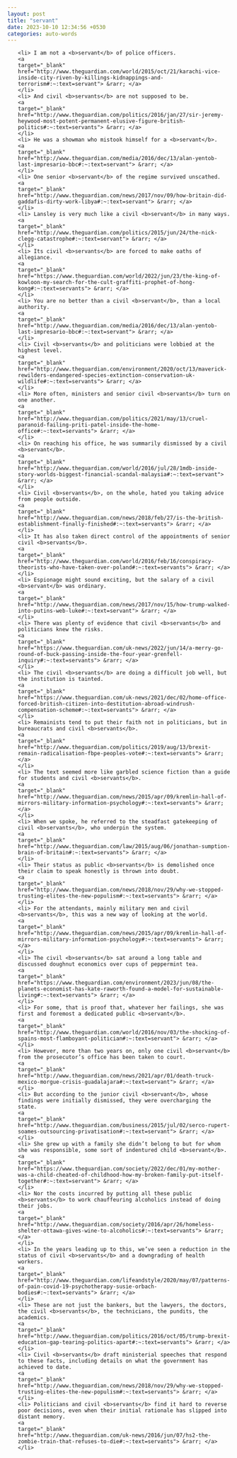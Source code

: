 ```yaml
---
layout: post
title: "servant"
date: 2023-10-10 12:34:56 +0530
categories: auto-words
---
```

<ol>

    <li> I am not a <b>servant</b> of police officers.
    <a 
    target="_blank" 
    href="http://www.theguardian.com/world/2015/oct/21/karachi-vice-inside-city-riven-by-killings-kidnappings-and-terrorism#:~:text=servant"> &rarr; </a>
    </li>
    <li> And civil <b>servants</b> are not supposed to be.
    <a 
    target="_blank" 
    href="http://www.theguardian.com/politics/2016/jan/27/sir-jeremy-heywood-most-potent-permanent-elusive-figure-british-politics#:~:text=servants"> &rarr; </a>
    </li>
    <li> He was a showman who mistook himself for a <b>servant</b>.
    <a 
    target="_blank" 
    href="http://www.theguardian.com/media/2016/dec/13/alan-yentob-last-impresario-bbc#:~:text=servant"> &rarr; </a>
    </li>
    <li> One senior <b>servant</b> of the regime survived unscathed.
    <a 
    target="_blank" 
    href="http://www.theguardian.com/news/2017/nov/09/how-britain-did-gaddafis-dirty-work-libya#:~:text=servant"> &rarr; </a>
    </li>
    <li> Lansley is very much like a civil <b>servant</b> in many ways.
    <a 
    target="_blank" 
    href="http://www.theguardian.com/politics/2015/jun/24/the-nick-clegg-catastrophe#:~:text=servant"> &rarr; </a>
    </li>
    <li> Its civil <b>servants</b> are forced to make oaths of allegiance.
    <a 
    target="_blank" 
    href="https://www.theguardian.com/world/2022/jun/23/the-king-of-kowloon-my-search-for-the-cult-graffiti-prophet-of-hong-kong#:~:text=servants"> &rarr; </a>
    </li>
    <li> You are no better than a civil <b>servant</b>, than a local authority.
    <a 
    target="_blank" 
    href="http://www.theguardian.com/media/2016/dec/13/alan-yentob-last-impresario-bbc#:~:text=servant"> &rarr; </a>
    </li>
    <li> Civil <b>servants</b> and politicians were lobbied at the highest level.
    <a 
    target="_blank" 
    href="http://www.theguardian.com/environment/2020/oct/13/maverick-rewilders-endangered-species-extinction-conservation-uk-wildlife#:~:text=servants"> &rarr; </a>
    </li>
    <li> More often, ministers and senior civil <b>servants</b> turn on one another.
    <a 
    target="_blank" 
    href="http://www.theguardian.com/politics/2021/may/13/cruel-paranoid-failing-priti-patel-inside-the-home-office#:~:text=servants"> &rarr; </a>
    </li>
    <li> On reaching his office, he was summarily dismissed by a civil <b>servant</b>.
    <a 
    target="_blank" 
    href="http://www.theguardian.com/world/2016/jul/28/1mdb-inside-story-worlds-biggest-financial-scandal-malaysia#:~:text=servant"> &rarr; </a>
    </li>
    <li> Civil <b>servants</b>, on the whole, hated you taking advice from people outside.
    <a 
    target="_blank" 
    href="http://www.theguardian.com/news/2018/feb/27/is-the-british-establishment-finally-finished#:~:text=servants"> &rarr; </a>
    </li>
    <li> It has also taken direct control of the appointments of senior civil <b>servants</b>.
    <a 
    target="_blank" 
    href="http://www.theguardian.com/world/2016/feb/16/conspiracy-theorists-who-have-taken-over-poland#:~:text=servants"> &rarr; </a>
    </li>
    <li> Espionage might sound exciting, but the salary of a civil <b>servant</b> was ordinary.
    <a 
    target="_blank" 
    href="http://www.theguardian.com/news/2017/nov/15/how-trump-walked-into-putins-web-luke#:~:text=servant"> &rarr; </a>
    </li>
    <li> There was plenty of evidence that civil <b>servants</b> and politicians knew the risks.
    <a 
    target="_blank" 
    href="https://www.theguardian.com/uk-news/2022/jun/14/a-merry-go-round-of-buck-passing-inside-the-four-year-grenfell-inquiry#:~:text=servants"> &rarr; </a>
    </li>
    <li> The civil <b>servants</b> are doing a difficult job well, but the institution is tainted.
    <a 
    target="_blank" 
    href="https://www.theguardian.com/uk-news/2021/dec/02/home-office-forced-british-citizen-into-destitution-abroad-windrush-compensation-scheme#:~:text=servants"> &rarr; </a>
    </li>
    <li> Remainists tend to put their faith not in politicians, but in bureaucrats and civil <b>servants</b>.
    <a 
    target="_blank" 
    href="http://www.theguardian.com/politics/2019/aug/13/brexit-remain-radicalisation-fbpe-peoples-vote#:~:text=servants"> &rarr; </a>
    </li>
    <li> The text seemed more like garbled science fiction than a guide for students and civil <b>servants</b>.
    <a 
    target="_blank" 
    href="http://www.theguardian.com/news/2015/apr/09/kremlin-hall-of-mirrors-military-information-psychology#:~:text=servants"> &rarr; </a>
    </li>
    <li> When we spoke, he referred to the steadfast gatekeeping of civil <b>servants</b>, who underpin the system.
    <a 
    target="_blank" 
    href="http://www.theguardian.com/law/2015/aug/06/jonathan-sumption-brain-of-britain#:~:text=servants"> &rarr; </a>
    </li>
    <li> Their status as public <b>servants</b> is demolished once their claim to speak honestly is thrown into doubt.
    <a 
    target="_blank" 
    href="http://www.theguardian.com/news/2018/nov/29/why-we-stopped-trusting-elites-the-new-populism#:~:text=servants"> &rarr; </a>
    </li>
    <li> For the attendants, mainly military men and civil <b>servants</b>, this was a new way of looking at the world.
    <a 
    target="_blank" 
    href="http://www.theguardian.com/news/2015/apr/09/kremlin-hall-of-mirrors-military-information-psychology#:~:text=servants"> &rarr; </a>
    </li>
    <li> The civil <b>servants</b> sat around a long table and discussed doughnut economics over cups of peppermint tea.
    <a 
    target="_blank" 
    href="https://www.theguardian.com/environment/2023/jun/08/the-planets-economist-has-kate-raworth-found-a-model-for-sustainable-living#:~:text=servants"> &rarr; </a>
    </li>
    <li> For some, that is proof that, whatever her failings, she was first and foremost a dedicated public <b>servant</b>.
    <a 
    target="_blank" 
    href="http://www.theguardian.com/world/2016/nov/03/the-shocking-of-spains-most-flamboyant-politician#:~:text=servant"> &rarr; </a>
    </li>
    <li> However, more than two years on, only one civil <b>servant</b> from the prosecutor’s office has been taken to court.
    <a 
    target="_blank" 
    href="http://www.theguardian.com/news/2021/apr/01/death-truck-mexico-morgue-crisis-guadalajara#:~:text=servant"> &rarr; </a>
    </li>
    <li> But according to the junior civil <b>servant</b>, whose findings were initially dismissed, they were overcharging the state.
    <a 
    target="_blank" 
    href="http://www.theguardian.com/business/2015/jul/02/serco-rupert-soames-outsourcing-privatisation#:~:text=servant"> &rarr; </a>
    </li>
    <li> She grew up with a family she didn’t belong to but for whom she was responsible, some sort of indentured child <b>servant</b>.
    <a 
    target="_blank" 
    href="https://www.theguardian.com/society/2022/dec/01/my-mother-was-a-child-cheated-of-childhood-how-my-broken-family-put-itself-together#:~:text=servant"> &rarr; </a>
    </li>
    <li> Nor the costs incurred by putting all these public <b>servants</b> to work chauffeuring alcoholics instead of doing their jobs.
    <a 
    target="_blank" 
    href="http://www.theguardian.com/society/2016/apr/26/homeless-shelter-ottawa-gives-wine-to-alcoholics#:~:text=servants"> &rarr; </a>
    </li>
    <li> In the years leading up to this, we’ve seen a reduction in the status of civil <b>servants</b> and a downgrading of health workers.
    <a 
    target="_blank" 
    href="http://www.theguardian.com/lifeandstyle/2020/may/07/patterns-of-pain-covid-19-psychotherapy-susie-orbach-bodies#:~:text=servants"> &rarr; </a>
    </li>
    <li> These are not just the bankers, but the lawyers, the doctors, the civil <b>servants</b>, the technicians, the pundits, the academics.
    <a 
    target="_blank" 
    href="http://www.theguardian.com/politics/2016/oct/05/trump-brexit-education-gap-tearing-politics-apart#:~:text=servants"> &rarr; </a>
    </li>
    <li> Civil <b>servants</b> draft ministerial speeches that respond to these facts, including details on what the government has achieved to date.
    <a 
    target="_blank" 
    href="http://www.theguardian.com/news/2018/nov/29/why-we-stopped-trusting-elites-the-new-populism#:~:text=servants"> &rarr; </a>
    </li>
    <li> Politicians and civil <b>servants</b> find it hard to reverse poor decisions, even when their initial rationale has slipped into distant memory.
    <a 
    target="_blank" 
    href="http://www.theguardian.com/uk-news/2016/jun/07/hs2-the-zombie-train-that-refuses-to-die#:~:text=servants"> &rarr; </a>
    </li>